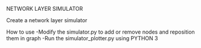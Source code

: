 NETWORK LAYER SIMULATOR

Create a network layer simulator

How to use
-Modify the simulator.py to add or remove nodes and reposition them in graph
-Run the simulator_plotter.py using PYTHON 3

